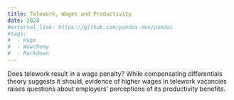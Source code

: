 ```yaml
---
title: Telework, Wages and Productivity
date: 2024
#external_link: https://github.com/pandas-dev/pandas
#tags:
#  - Hugo
#  - Wowchemy
#  - Markdown
---
```


Does telework result in a wage penalty? While compensating differentials theory suggests it should, evidence of higher wages in telework vacancies raises questions about employers' perceptions of its productivity benefits.

<!--more-->
